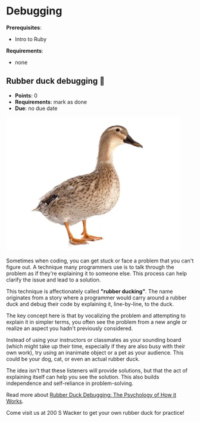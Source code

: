 # Debugging

**Prerequisites**: 
- Intro to Ruby

**Requirements**: 
- none

## Rubber duck debugging 🦆
- **Points**: 0
- **Requirements**: mark as done
- **Due**: no due date

![](assets/debugging-duck.png)

Sometimes when coding, you can get stuck or face a problem that you can't figure out. A technique many programmers use is to talk through the problem as if they're explaining it to someone else. This process can help clarify the issue and lead to a solution.

This technique is affectionately called **"rubber ducking"**. The name originates from a story where a programmer would carry around a rubber duck and debug their code by explaining it, line-by-line, to the duck.

The key concept here is that by vocalizing the problem and attempting to explain it in simpler terms, you often see the problem from a new angle or realize an aspect you hadn't previously considered.

Instead of using your instructors or classmates as your sounding board (which might take up their time, especially if they are also busy with their own work), try using an inanimate object or a pet as your audience. This could be your dog, cat, or even an actual rubber duck.

The idea isn't that these listeners will provide solutions, but that the act of explaining itself can help you see the solution. This also builds independence and self-reliance in problem-solving.

Read more about [Rubber Duck Debugging: The Psychology of How it Works](https://www.thoughtfulcode.com/rubber-duck-debugging-psychology/).

Come visit us at 200 S Wacker to get your own rubber duck for practice!

<!--
  TODO: more on debugging 
    - pseudocode
    - print statements
    - etc.
-->
